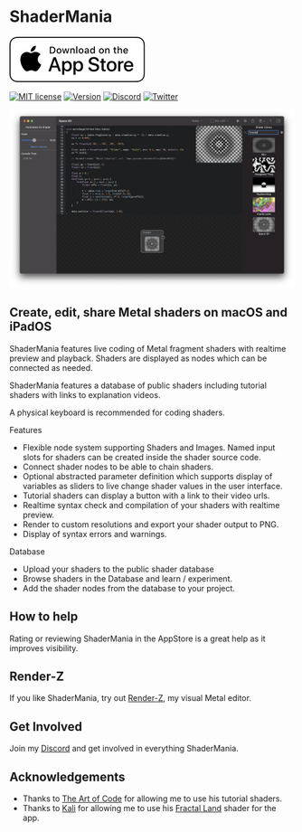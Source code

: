 # ShaderMania

[![AppStore](images/appstore.svg)](https://apps.apple.com/us/app/shadermania/id1541065830)

[![MIT license](https://img.shields.io/badge/License-MIT-blue.svg)](https://lbesson.mit-license.org/) [![Version](https://img.shields.io/badge/version-1.5.5-green.svg)](https://shields.io/) [![Discord](https://badgen.net/badge/icon/discord?icon=discord&label)](https://discord.gg/BMStWPhByj) [![Twitter](https://badgen.net/badge/icon/twitter?icon=twitter&label)](https://twitter.com/markusmoenig)


![screenshot](images/screen.png)

## Create, edit, share Metal shaders on macOS and iPadOS

ShaderMania features live coding of Metal fragment shaders with realtime preview and playback. Shaders are displayed as nodes which can be connected as needed.

ShaderMania features a database of public shaders including tutorial shaders with links to explanation videos.

A physical keyboard is recommended for coding shaders.

Features

* Flexible node system supporting Shaders and Images. Named input slots for shaders can be created inside the shader source code.
* Connect shader nodes to be able to chain shaders.
* Optional abstracted parameter definition which supports display of variables as sliders to live change shader values in the user interface.
* Tutorial shaders can display a button with a link to their video urls.
* Realtime syntax check and compilation of your shaders with realtime preview.
* Render to custom resolutions and export your shader output to PNG.
* Display of syntax errors and warnings.

Database

* Upload your shaders to the public shader database
* Browse shaders in the Database and learn / experiment.
* Add the shader nodes from the database to your project.

## How to help

Rating or reviewing ShaderMania in the AppStore is a great help as it improves visibility.

## Render-Z

If you like ShaderMania, try out [Render-Z](https://github.com/markusmoenig/Render-Z), my visual Metal editor.

## Get Involved

Join my [Discord](https://discord.gg/BMStWPhByj) and get involved in everything ShaderMania.

## Acknowledgements

* Thanks to [The Art of Code](https://www.youtube.com/channel/UCcAlTqd9zID6aNX3TzwxJXg) for allowing me to use his tutorial shaders.
* Thanks to [Kali](https://www.shadertoy.com/user/Kali) for allowing me to use his [Fractal Land](https://www.shadertoy.com/view/XsBXWt) shader for the app.